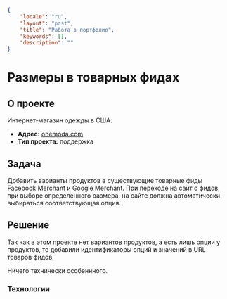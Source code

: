 ```json
{
	"locale": "ru",
	"layout": "post",
	"title": "Работа в портфолио",
	"keywords": [],
	"description": ""
}
```

# Размеры в товарных фидах

## О проекте

Интернет-магазин одежды в США.

* **Адрес:** [onemoda.com](https://onemoda.com)
* **Тип проекта:** поддержка

## Задача

Добавить варианты продуктов в существующие товарные фиды Facebook Merchant и Google Merchant. При переходе на сайт с фидов, при выборе определенного размера, на сайте должна автоматически выбираться соответствующая опция.

## Решение

Так как в этом проекте нет вариантов продуктов, а есть лишь опции у продуктов, то добавили идентификаторы опций и значений в URL товаров фидов.

Ничего технически особеннного.

### Технологии